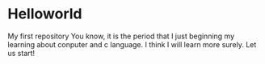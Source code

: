 # 	Helloworld
My first repository
You know, it is the period that I just beginning my learning about conputer and c language.
I think I will learn more surely.
Let us start!
